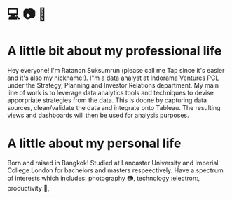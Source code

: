 # :computer: :camera: :book: 

# A little bit about my professional life

Hey everyone! I'm Ratanon Suksumrun (please call me Tap since it's easier and it's also my nickname!). I"m a data analyst at Indorama Ventures PCL under the Strategy, Planning and Investor Relations department. My main line of work is to leverage data analytics tools and techniques to devise apporpriate strategies from the data. This is doone by capturing data sources, clean/validate the data and integrate onto Tableau. The resulting views and dashboards will then be used for analysis purposes. 

# A little about my personal life

Born and raised in Bangkok! Studied at Lancaster University and Imperial College London for bachelors and masters respeectively. Have a spectrum of interests which includes: photography :camera:, technology :electron:, productivity :memo:, 

